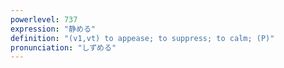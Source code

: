 ```yaml
---
powerlevel: 737
expression: "静める"
definition: "(v1,vt) to appease; to suppress; to calm; (P)"
pronunciation: "しずめる"
---
```

